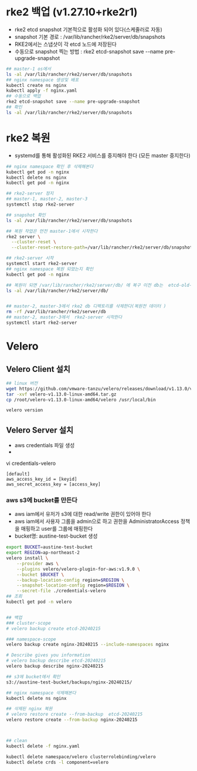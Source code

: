 # rke2 백업 (v1.27.10+rke2r1)
- rke2 etcd snapshot 기본적으로 활성화 되어 있다(스케줄러로 자동) 
- snapshot 기본 경로 : /var/lib/rancher/rke2/server/db/snapshots
- RKE2에서는 스냅샷이 각 etcd 노드에 저장된다
- 수동으로 snapshot 찍는 방법 : rke2 etcd-snapshot save --name pre-upgrade-snapshot
```sh
## master-1 os에서 
ls -al /var/lib/rancher/rke2/server/db/snapshots
## nginx namespace 생성및 배포 
kubectl create ns nginx
kubectl apply -f nginx.yaml
## 수동으로 백업 
rke2 etcd-snapshot save --name pre-upgrade-snapshot
## 확인
ls -al /var/lib/rancher/rke2/server/db/snapshots
```

# rke2 복원 
- systemd를 통해 활성화된 RKE2 서비스를 중지해야 한다 (모든 master 중지한다) 
```sh
## nginx namespace 확인 후 삭제해본다 
kubectl get pod -n nginx
kubectl delete ns nginx 
kubectl get pod -n nginx

## rke2-server 정지
## master-1, master-2, master-3
systemctl stop rke2-server

## snapshot 확인
ls -al /var/lib/rancher/rke2/server/db/snapshots

## 복원 작업은 먼전 master-1에서 시작한다 
rke2 server \
  --cluster-reset \
  --cluster-reset-restore-path=/var/lib/rancher/rke2/server/db/snapshots/pre-upgrade-snapshot-ip-172-26-12-109-1707974693

## rke2-server 시작
systemctl start rke2-server
## nginx namespace 복원 되었는지 확인 
kubectl get pod -n nginx 

## 복원이 되면 /var/lib/rancher/rke2/server/db/ 에 복구 이전 db는  etcd-old-%date%/ 로 이름이 변경되고 복원된 데이터로 etcd 디렉토리가 생성된다 
ls -al /var/lib/rancher/rke2/server/db/


## master-2, master-3에서 rke2 db 디렉토리를 삭제한다(복원전 데이터 ) 
rm -rf /var/lib/rancher/rke2/server/db
## master-2, master-3에서  rke2-server 시작한다 
systemctl start rke2-server


```


# Velero

## Velero Client 설치 

```sh
## linux 버전
wget https://github.com/vmware-tanzu/velero/releases/download/v1.13.0/velero-v1.13.0-linux-amd64.tar.gz 
tar -xvf velero-v1.13.0-linux-amd64.tar.gz
cp /root/velero-v1.13.0-linux-amd64/velero /usr/local/bin

velero version
```

## Velero Server 설치
- aws credentials 파일 생성 
- 
vi credentials-velero 
```
[default]
aws_access_key_id = [keyid]
aws_secret_access_key = [access_key]
```

### aws s3에 bucket를 만든다 
- aws iam에서 유저가 s3에 대한 read/write 권한이 있어야 한다 
- aws iam에서 사용자 그룹을 admin으로 하고 권한을 AdministratorAccess 정책을 매핑하고 user를 그룹에 매핑한다 
- bucket명: austine-test-bucket 생성 

```sh
export BUCKET=austine-test-bucket
export REGION=ap-northeast-2
velero install \
    --provider aws \
    --plugins velero/velero-plugin-for-aws:v1.9.0 \
    --bucket $BUCKET \
    --backup-location-config region=$REGION \
    --snapshot-location-config region=$REGION \
    --secret-file ./credentials-velero
## 조회
kubectl get pod -n velero


## 백업
### cluster-scope
# velero backup create etcd-20240215

### namespace-scope
velero backup create nginx-20240215 --include-namespaces nginx

# Describe gives you information
# velero backup describe etcd-20240215
velero backup describe nginx-20240215

## s3에 bucket에서 확인 
s3://austine-test-bucket/backups/nginx-20240215/

## nginx namespace 삭제해본다  
kubectl delete ns nginx

## 삭제된 nginx 복원 
# velero restore create --from-backup  etcd-20240215
velero restore create --from-backup nginx-20240215



## clean 
kubectl delete -f nginx.yaml

kubectl delete namespace/velero clusterrolebinding/velero
kubectl delete crds -l component=velero
```
